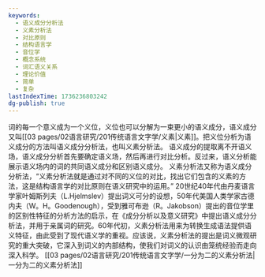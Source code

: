 ```yaml
---
keywords:
  - 语义成分分析法
  - 义素分析法
  - 对比原则
  - 结构语言学
  - 音位学
  - 概念系统
  - 词汇语义关系
  - 理论价值
  - 简单
  - 复杂
lastIndexTime: 1736236803242
dg-publish: true
---
```


词的每一个意义成为一个义位，义位也可以分解为一束更小的语义成分，语义成分又叫[[03 pages/02语言研究/201传统语言文字学/义素\|义素]]。把义位分析为语义成分的方法叫语义成分分析法，也叫义素分析法。 
语义成分的提取离不开语义场，语义成分分析首先要确定语义场，然后再进行对比分析。反过来，语义分析能展示语义场内的词的共同语义成分和区别语义成分。
义素分析法又称为语义成分分析法，“义素分析法就是通过对不同的义位的对比，找出它们包含的义素的方法，这是结构语言学的对比原则在语义研究中的运用。”
20世纪40年代由丹麦语言学家叶姆斯列夫（L.Hjelmslev）提出词义可分的设想，50年代美国人类学家古德内夫（W。H。Goodenough），受到雅可布逊（R。Jakobson）提出的音位学里的区别性特征的分析方法的启示，在《成分分析以及意义研究》中提出语义成分分析法，并用于亲属词的研究。60年代初，义素分析法用来为转换生成语法提供语义特征，由此受到了现代语义学的重视。应该说，义素分析法的提出是词义微观研究的重大突破，它深入到词义的内部结构，使我们对词义的认识由笼统经验而走向深入科学。
[[03 pages/02语言研究/201传统语言文字学/一分为二的义素分析法\|一分为二的义素分析法]]
